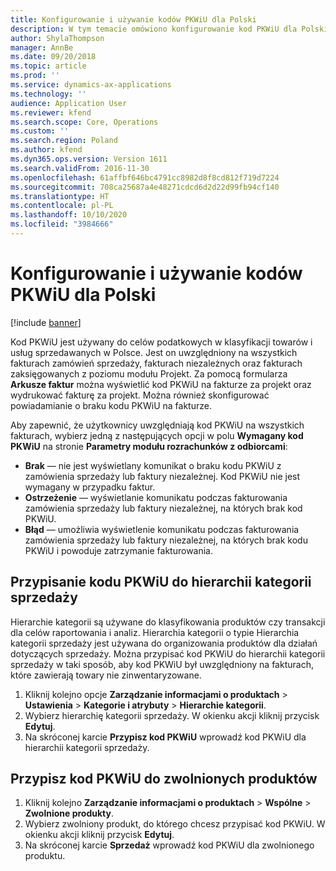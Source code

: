 ```yaml
---
title: Konfigurowanie i używanie kodów PKWiU dla Polski
description: W tym temacie omówiono konfigurowanie kod PKWiU dla Polski.
author: ShylaThompson
manager: AnnBe
ms.date: 09/20/2018
ms.topic: article
ms.prod: ''
ms.service: dynamics-ax-applications
ms.technology: ''
audience: Application User
ms.reviewer: kfend
ms.search.scope: Core, Operations
ms.custom: ''
ms.search.region: Poland
ms.author: kfend
ms.dyn365.ops.version: Version 1611
ms.search.validFrom: 2016-11-30
ms.openlocfilehash: 61affbf646bc4791cc8982d8f8cd812f719d7224
ms.sourcegitcommit: 708ca25687a4e48271cdcd6d2d22d99fb94cf140
ms.translationtype: HT
ms.contentlocale: pl-PL
ms.lasthandoff: 10/10/2020
ms.locfileid: "3984666"
---
```

# <a name="set-up-and-use-pkwiu-codes-for-poland"></a>Konfigurowanie i używanie kodów PKWiU dla Polski

[!include [banner](../includes/banner.md)]

Kod PKWiU jest używany do celów podatkowych w klasyfikacji towarów i usług sprzedawanych w Polsce. Jest on uwzględniony na wszystkich fakturach zamówień sprzedaży, fakturach niezależnych oraz fakturach zaksięgowanych z poziomu modułu Projekt. Za pomocą formularza **Arkusze faktur** można wyświetlić kod PKWiU na fakturze za projekt oraz wydrukować fakturę za projekt. Można również skonfigurować powiadamianie o braku kodu PKWiU na fakturze.

Aby zapewnić, że użytkownicy uwzględniają kod PKWiU na wszystkich fakturach, wybierz jedną z następujących opcji w polu **Wymagany kod PKWiU** na stronie **Parametry modułu rozrachunków z odbiorcami**: 
- **Brak** — nie jest wyświetlany komunikat o braku kodu PKWiU z zamówienia sprzedaży lub faktury niezależnej. Kod PKWiU nie jest wymagany w przypadku faktur. 
- **Ostrzeżenie** — wyświetlanie komunikatu podczas fakturowania zamówienia sprzedaży lub faktury niezależnej, na których brak kod PKWiU. 
- **Błąd** — umożliwia wyświetlenie komunikatu podczas fakturowania zamówienia sprzedaży lub faktury niezależnej, na których brak kodu PKWiU i powoduje zatrzymanie fakturowania. 

## <a name="assign-a-pkwiu-code-to-the-sales-category-hierarchy"></a>Przypisanie kodu PKWiU do hierarchii kategorii sprzedaży

Hierarchie kategorii są używane do klasyfikowania produktów czy transakcji dla celów raportowania i analiz. Hierarchia kategorii o typie Hierarchia kategorii sprzedaży jest używana do organizowania produktów dla działań dotyczących sprzedaży. Można przypisać kod PKWiU do hierarchii kategorii sprzedaży w taki sposób, aby kod PKWiU był uwzględniony na fakturach, które zawierają towary nie zinwentaryzowane. 

1. Kliknij kolejno opcje **Zarządzanie informacjami o produktach** > **Ustawienia** > **Kategorie i atrybuty** > **Hierarchie kategorii**. 
2. Wybierz hierarchię kategorii sprzedaży. W okienku akcji kliknij przycisk **Edytuj**. 
3. Na skróconej karcie **Przypisz kod PKWiU** wprowadź kod PKWiU dla hierarchii kategorii sprzedaży. 

## <a name="assign-a-pkwiu-code-to-released-products"></a>Przypisz kod PKWiU do zwolnionych produktów

1. Kliknij kolejno **Zarządzanie informacjami o produktach** > **Wspólne** > **Zwolnione produkty**. 
2. Wybierz zwolniony produkt, do którego chcesz przypisać kod PKWiU. W okienku akcji kliknij przycisk **Edytuj**. 
3. Na skróconej karcie **Sprzedaż** wprowadź kod PKWiU dla zwolnionego produktu. 
